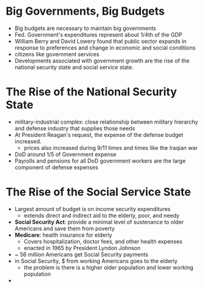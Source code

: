 # Big Governments, Big Budgets
- Big budgets are necessary to maintain big governments
- Fed. Government's expenditures represent about 1/4th of the GDP 
- William Berry and David Lowery found that public sector expands in response to preferences and change in economic and social conditions
- citizens like government services
- Developments associated with government growth are the rise of the national security state and social service state.

# The Rise of the National Security State
- military-industrial complex: close relationship between military hierarchy and defense industry that supplies those needs
- At President Reagan's request, the expense of the defense budget increased.
	- prices also increased during 9/11 times and times like the Iraqian war
- DoD around 1/5 of Government expense
- Payrolls and pensions for all DoD government workers are the large component of defense expenses

# The Rise of the Social Service State
- Largest amount of budget is on income security expenditures
	- extends direct and indirect aid to the elderly, poor, and needy
- **Social Security Act**: provide a minimal level of sustenance to older Americans and save them from poverty
- **Medicare**: health insurance for elderly
	- Covers hospitalization, doctor fees, and other health expenses
	- enacted in 1965 by President Lyndon Johnson
- ~ 56 million Americans get Social Security payments
- in Social Security, $ from working Americans goes to the elderly
	- the problem is there is a higher older population and lower working population
- 